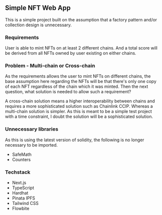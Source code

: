 ## Simple NFT Web App

This is a simple project built on the assumption that a factory pattern and/or collection design is unnecessary.

### Requirements
User is able to mint NFTs on at least 2 different chains. And a total score will be derived from all NFTs owned by user existing on either chains.

### Problem - Multi-chain or Cross-chain
As the requirements allows the user to mint NFTs on different chains, the base assumption here regarding the NFTs will be that there's only one copy of each NFT regardless of the chain which it was minted. Then the next question, what solution is needed to allow such a requirement? 

A cross-chain solution means a higher interoperability between chains and requires a more sophisticated solution such as Chainlink CCIP. Whereas a multi-chain solution is simpler. As this is meant to be a simple test project with a time constraint, I doubt the solution will be a sophisticated solution.

### Unnecessary libraries
As this is using the latest version of solidity, the following is no longer necessary to be imported.
- SafeMath
- Counters

### Techstack
- Next.js
- TypeScript
- Hardhat
- Pinata IPFS
- Tailwind CSS
- Flowbite
